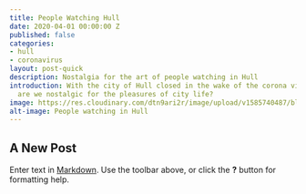 ```yaml
---
title: People Watching Hull
date: 2020-04-01 00:00:00 Z
published: false
categories:
- hull
- coronavirus
layout: post-quick
description: Nostalgia for the art of people watching in Hull
introduction: With the city of Hull closed in the wake of the corona virus pandemic,
  are we nostalgic for the pleasures of city life?
image: https://res.cloudinary.com/dtn9ari2r/image/upload/v1585740487/blog/2017-11-27_12-48-51_016.jpg
alt-image: People watching in Hull
---
```


## A New Post

Enter text in [Markdown](http://daringfireball.net/projects/markdown/). Use the toolbar above, or click the **?** button for formatting help.
